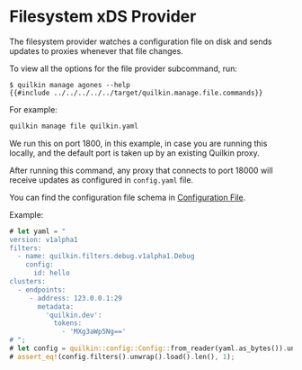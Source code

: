 # Filesystem xDS Provider

The filesystem provider watches a configuration file on disk and sends updates to proxies whenever that file changes.

To view all the options for the file provider subcommand, run:
```shell
$ quilkin manage agones --help
{{#include ../../../../../target/quilkin.manage.file.commands}}
```

For example:
```sh
quilkin manage file quilkin.yaml
```

We run this on port 1800, in this example, in case you are running this locally, and the
default port is taken up by an existing Quilkin proxy.

After running this command, any proxy that connects to port 18000 will receive updates as configured in `config.yaml`
file.

You can find the configuration file schema in [Configuration File][configuration].

Example:

```rust
# let yaml = "
version: v1alpha1
filters:
  - name: quilkin.filters.debug.v1alpha1.Debug
    config:
      id: hello
clusters:
  - endpoints:
     - address: 123.0.0.1:29
       metadata:
         'quilkin.dev':
           tokens:
             - 'MXg3aWp5Ng=='
# ";
# let config = quilkin::config::Config::from_reader(yaml.as_bytes()).unwrap();
# assert_eq!(config.filters().unwrap().load().len(), 1);
```

[configuration]: ../../../services/proxy/configuration.md
